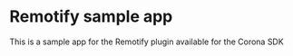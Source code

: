 Remotify sample app
===================

This is a sample app for the Remotify plugin available for the Corona SDK
